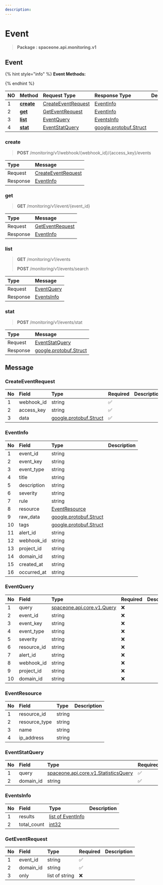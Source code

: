 ```yaml
---
description:  
---
```

# Event

>  **Package : spaceone.api.monitoring.v1**

## Event

{% hint style="info" %}
**Event Methods:**

{%  endhint %}


| NO |  Method | Request Type | Response Type | Description |
| :--- | :--- | :--- | :--- | :--- |
| 1 | [**create**](event.md#create)|   [CreateEventRequest](event.md#createeventrequest) |   [EventInfo](event.md#eventinfo) |  |
| 2 | [**get**](event.md#get)|   [GetEventRequest](event.md#geteventrequest) |   [EventInfo](event.md#eventinfo) |  |
| 3 | [**list**](event.md#list)|   [EventQuery](event.md#eventquery) |   [EventsInfo](event.md#eventsinfo) |  |
| 4 | [**stat**](event.md#stat)|   [EventStatQuery](event.md#eventstatquery) |  [google.protobuf.Struct](https://github.com/protocolbuffers/protobuf/blob/master/src/google/protobuf/struct.proto)|  | 
 

 
### create
> **POST** /monitoring/v1/webhook/{webhook_id}/{access_key}/events
>


| Type | Message |
| :--- | :--- |
| Request | [CreateEventRequest](event.md#createeventrequest) |
| Response |  [EventInfo](event.md#eventinfo)  |
 
 

 
### get
> **GET** /monitoring/v1/event/{event_id}
>


| Type | Message |
| :--- | :--- |
| Request | [GetEventRequest](event.md#geteventrequest) |
| Response |  [EventInfo](event.md#eventinfo)  |
 
 

 
### list
> **GET** /monitoring/v1/events
>
> **POST** /monitoring/v1/events/search



| Type | Message |
| :--- | :--- |
| Request | [EventQuery](event.md#eventquery) |
| Response |  [EventsInfo](event.md#eventsinfo)  |
 
 

 
### stat
> **POST** /monitoring/v1/events/stat
>


| Type | Message |
| :--- | :--- |
| Request | [EventStatQuery](event.md#eventstatquery) |
| Response | [google.protobuf.Struct](https://github.com/protocolbuffers/protobuf/blob/master/src/google/protobuf/struct.proto) |


## 

## Message

### CreateEventRequest
| No | Field | Type | Required | Description |
| :--- | :--- | :--- | :--- | :--- |
| 1 | webhook_id |string|✅| |
| 2 | access_key |string|✅| |
| 3 | data |[google.protobuf.Struct](https://github.com/protocolbuffers/protobuf/blob/master/src/google/protobuf/struct.proto)|✅| |

### EventInfo
| No | Field | Type |  Description |
| :--- | :--- | :--- | :--- |
| 1 | event_id |string | |
| 2 | event_key |string | |
| 3 | event_type |string | |
| 4 | title |string | |
| 5 | description |string | |
| 6 | severity |string | |
| 7 | rule |string | |
| 8 | resource |[EventResource](event.md#eventresource) | |
| 9 | raw_data |[google.protobuf.Struct](https://github.com/protocolbuffers/protobuf/blob/master/src/google/protobuf/struct.proto) | |
| 10 | tags |[google.protobuf.Struct](https://github.com/protocolbuffers/protobuf/blob/master/src/google/protobuf/struct.proto) | |
| 11 | alert_id |string | |
| 12 | webhook_id |string | |
| 13 | project_id |string | |
| 14 | domain_id |string | |
| 15 | created_at |string | |
| 16 | occurred_at |string | |

### EventQuery
| No | Field | Type | Required | Description |
| :--- | :--- | :--- | :--- | :--- |
| 1 | query |[spaceone.api.core.v1.Query](https://spaceone-dev.gitbook.io/api-reference/common-v1/search-query)|❌| |
| 2 | event_id |string|❌| |
| 3 | event_key |string|❌| |
| 4 | event_type |string|❌| |
| 5 | severity |string|❌| |
| 6 | resource_id |string|❌| |
| 7 | alert_id |string|❌| |
| 8 | webhook_id |string|❌| |
| 9 | project_id |string|❌| |
| 10 | domain_id |string|❌| |

### EventResource
| No | Field | Type |  Description |
| :--- | :--- | :--- | :--- |
| 1 | resource_id |string | |
| 2 | resource_type |string | |
| 3 | name |string | |
| 4 | ip_address |string | |

### EventStatQuery
| No | Field | Type | Required | Description |
| :--- | :--- | :--- | :--- | :--- |
| 1 | query |[spaceone.api.core.v1.StatisticsQuery](https://spaceone-dev.gitbook.io/api-reference/common-v1/statistics-query)|✅| |
| 2 | domain_id |string|✅| |

### EventsInfo
| No | Field | Type |  Description |
| :--- | :--- | :--- | :--- |
| 1 | results |[list of EventInfo](event.md#eventinfo) | |
| 2 | total_count |[int32](https://github.com/protocolbuffers/protobuf/blob/master/src/google/protobuf/type.proto) | |

### GetEventRequest
| No | Field | Type | Required | Description |
| :--- | :--- | :--- | :--- | :--- |
| 1 | event_id |string|✅| |
| 2 | domain_id |string|✅| |
| 3 | only |list of string|❌| |
